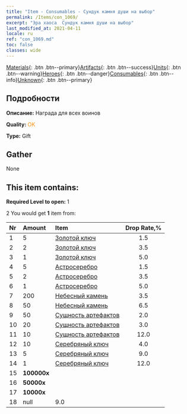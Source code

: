 ```yaml
---
title: "Item - Consumables - Сундук камня души на выбор"
permalink: /Items/con_1069/
excerpt: "Эра хаоса  Сундук камня души на выбор"
last_modified_at: 2021-04-11
locale: ru
ref: "con_1069.md"
toc: false
classes: wide
---
```

 [Materials](/ru/Items/){: .btn .btn--primary}[Artifacts](/ru/Items/Artifacts/){: .btn .btn--success}[Units](/ru/Items/Units/){: .btn .btn--warning}[Heroes](/ru/Items/Heroes/){: .btn .btn--danger}[Consumables](/ru/Items/Consumables/){: .btn .btn--info}[Unknown](/ru/Items/Unknown/){: .btn .btn--primary}

## Подробности
 **Описание:** Награда для всех воинов

 **Quality:** <span style="color: #FF8C00">OK</span>

 **Type:** Gift

## Gather

  None

## This item contains:

 **Required Level to open:** 1

 2 You would get **1** item  from:

  | Nr | Amount |     Item    | Drop Rate,% |
  |:---|:-------|:------------|:---------:|
  | 1 | 5 | [Золотой ключ](/ru/Items/con_783/) | 1.5 | 
  | 2 | 2 | [Золотой ключ](/ru/Items/con_783/) | 3.5 | 
  | 3 | 1 | [Золотой ключ](/ru/Items/con_783/) | 5.0 | 
  | 4 | 5 | [Астросеребро](/ru/Items/con_969/) | 1.5 | 
  | 5 | 2 | [Астросеребро](/ru/Items/con_969/) | 3.5 | 
  | 6 | 1 | [Астросеребро](/ru/Items/con_969/) | 5.0 | 
  | 7 | 200 | [Небесный камень](/ru/Items/art_188/) | 3.5 | 
  | 8 | 50 | [Небесный камень](/ru/Items/art_188/) | 6.5 | 
  | 9 | 50 | [Сущность артефактов](/ru/Items/con_761/) | 2.0 | 
  | 10 | 20 | [Сущность артефактов](/ru/Items/con_761/) | 3.0 | 
  | 11 | 10 | [Сущность артефактов](/ru/Items/con_761/) | 12.0 | 
  | 12 | 10 | [Серебряный ключ](/ru/Items/con_693/) | 4.0 | 
  | 13 | 5 | [Серебряный ключ](/ru/Items/con_693/) | 9.0 | 
  | 14 | 1 | [Серебряный ключ](/ru/Items/con_693/) | 12.0 | 
  | 15 |  **100000x** | <i class="fas fa-coins"/> |  | 3.0 | 
  | 16 |  **50000x** | <i class="fas fa-coins"/> |  | 7.0 | 
  | 17 |  **10000x** | <i class="fas fa-coins"/> |  | 9.0 | 
  | 18 | null | 9.0 | 
